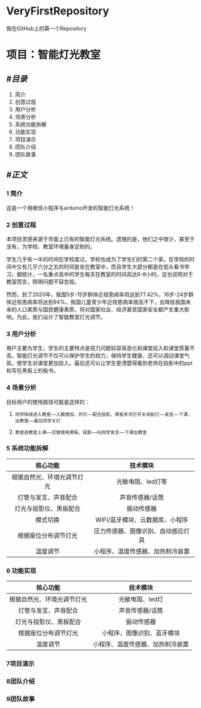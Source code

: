 # VeryFirstRepository
我在GitHub上的第一个Repository



# 项目：智能灯光教室

## *#目录*

1. 简介
2. 创意过程
3. 用户分析
4. 场景分析
5. 系统功能拆解
6. 功能实现
7. 项目演示
8. 团队介绍
9. 团队故事

## *#正文*



### 1 简介



这是一个用微信小程序与arduino开发的智能灯光系统！



### 2 创意过程



本项目灵感来源于市面上已有的智能灯光系统。遗憾的是，他们之中很少，甚至于没有，为学校、教室环境量身定制的。



学生几乎有一半的时间在学校度过，学校也成为了学生们的第二个家。在学校的时间中又有几乎六分之五的时间是坐在教室中，而且学生大部分都是在低头看书学习，据统计，一名重点高中的学生每天在教室的时间高达6-8小时。这也说明对于教室而言，照明问题不容忽视。



然而，到了2020年，我国5岁-15岁群体近视患病率将达到77.42%，16岁-24岁群体近视患病率将达到94%。我国儿童青少年近视患病率居高不下，会降低我国未来的人口素质与国民健康素质，将对国家社会、经济甚至国家安全都产生重大影响。为此，我们设计了智能教室灯光调节。



### 3 用户分析



  用户主要为学生，学生的主要特点是视力问题较容易恶化和课堂投入和课堂质量不高，智能灯光调节不仅可以保护学生的视力，保持学生健康，还可以调动课堂气氛，使学生对课堂更加投入。最后还可以让学生更清楚得看到老师在投影中的ppt和写在黑板上的板书。



###  4 场景分析



目标用户的使用路径可能是这样的：

1. `同学陆续进入教室——人数增加、开灯——配合投影、黑板多次打开关闭前灯——发言——下课，出教室——最后同学关灯`

2. `教室进教室上课——交替使用黑板、投影——叫同学发言——下课出教室`

   

### 5 系统功能拆解



|        **核心功能**        |              技术模块              |
| :------------------------: | :--------------------------------: |
| 根据自然光、环境光调节灯光 |         光敏电阻、led灯等          |
|    灯管与发言、声音配合    |          声音传感器/话筒           |
|   灯光与投影仪、黑板配合   |             振动传感器             |
|          模式切换          |  WIFI/蓝牙模块、云数据库、小程序   |
|    根据座位分布调节灯光    | 压力传感器、图像识别、自动感应灯具 |
|          温度调节          |  小程序、温度传感器、加热制冷装置  |



### 6 功能实现



|          核心功能          |             技术模块             |
| :------------------------: | :------------------------------: |
| 根据自然光、环境光调节灯光 |         光敏电阻、led灯          |
|    灯管与发言、声音配合    |         声音传感器/话筒          |
|   灯光与投影仪、黑板配合   |            振动传感器            |
|    根据座位分布调节灯光    |    小程序、图像识别、蓝牙模块    |
|          温度调节          | 小程序、温度传感器、加热制冷装置 |



### 7项目演示



### 8团队介绍



### 9团队故事